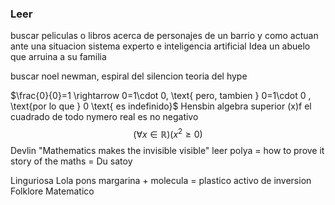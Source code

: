 ### Leer


buscar peliculas o libros acerca de personajes de un barrio y como actuan ante una situacion
sistema experto e inteligencia artificial
Idea un abuelo que arruina a su familia

buscar noel newman, espiral del silencion teoria del hype

$\frac{0}{0}=1 \rightarrow 0=1\cdot 0, \text{ pero, tambien } 0=1\cdot 0 , \text{por lo que } 0 \text{ es indefinido}$
Hensbin algebra superior (x)f
el cuadrado de todo nymero real es no negativo
$$(\forall x \in \mathbb R)(x^2 \geq 0)$$
Devlin "Mathematics makes the invisible visible"
leer polya = how to prove it
story of the maths = Du satoy

Linguriosa
Lola pons
margarina + molecula = plastico
activo de inversion
Folklore Matematico


